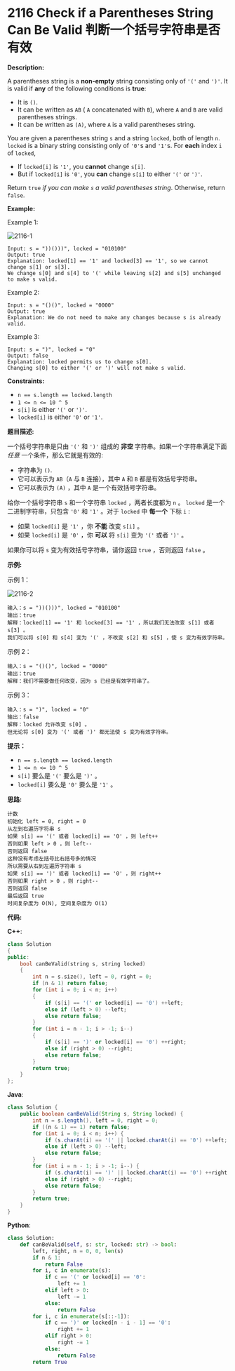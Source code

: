 # 2116 Check if a Parentheses String Can Be Valid 判断一个括号字符串是否有效

__Description:__

A parentheses string is a __non-empty__ string consisting only of `'('` and `')'`. It is valid if __any__ of the following conditions is __true__:

- It is `()`.
- It can be written as `AB` ( `A` concatenated with `B`), where `A` and `B` are valid parentheses strings.
- It can be written as `(A)`, where `A` is a valid parentheses string.

You are given a parentheses string `s` and a string `locked`, both of length `n`. `locked` is a binary string consisting only of `'0'`s and `'1'`s. For __each__ index `i` of `locked`,

- If `locked[i]` is `'1'`, you __cannot__ change `s[i]`.
- But if `locked[i]` is `'0'`, you __can__ change `s[i]` to either `'('` or `')'`.

Return `true` _if you can make `s` a valid parentheses string_. Otherwise, return `false`.

__Example:__

Example 1:

![2116-1](https://assets.leetcode.com/uploads/2021/11/06/eg1.png)

```text
Input: s = "))()))", locked = "010100"
Output: true
Explanation: locked[1] == '1' and locked[3] == '1', so we cannot change s[1] or s[3].
We change s[0] and s[4] to '(' while leaving s[2] and s[5] unchanged to make s valid.
```

Example 2:

```text
Input: s = "()()", locked = "0000"
Output: true
Explanation: We do not need to make any changes because s is already valid.
```

Example 3:

```text
Input: s = ")", locked = "0"
Output: false
Explanation: locked permits us to change s[0]. 
Changing s[0] to either '(' or ')' will not make s valid.
```

__Constraints:__

- `n == s.length == locked.length`
- `1 <= n <= 10 ^ 5`
- `s[i]` is either `'('` or `')'`.
- `locked[i]` is either `'0'` or `'1'`.

__题目描述:__

一个括号字符串是只由 `'('` 和 `')'` 组成的 __非空__ 字符串。如果一个字符串满足下面 _任意_ 一个条件，那么它就是有效的:

- 字符串为 `()`.
- 它可以表示为 `AB`（`A` 与 `B` 连接），其中 `A` 和 `B` 都是有效括号字符串。
- 它可以表示为 `(A)` ，其中 `A` 是一个有效括号字符串。

给你一个括号字符串 `s` 和一个字符串 `locked` ，两者长度都为 `n` 。 `locked` 是一个二进制字符串，只包含 `'0'` 和 `'1'` 。对于 `locked` 中 __每一个__ 下标 `i` :

- 如果 `locked[i]` 是 `'1'` ，你 __不能__ 改变 `s[i]` 。
- 如果 `locked[i]` 是 `'0'` ，你 __可以__ 将 `s[i]` 变为 `'('` 或者 `')'` 。

如果你可以将 `s` 变为有效括号字符串，请你返回 `true` ，否则返回 `false` 。

__示例:__

示例 1：

![2116-2](https://assets.leetcode.com/uploads/2021/11/06/eg1.png)

```text
输入：s = "))()))", locked = "010100"
输出：true
解释：locked[1] == '1' 和 locked[3] == '1' ，所以我们无法改变 s[1] 或者 s[3] 。
我们可以将 s[0] 和 s[4] 变为 '(' ，不改变 s[2] 和 s[5] ，使 s 变为有效字符串。
```

示例 2：

```text
输入：s = "()()", locked = "0000"
输出：true
解释：我们不需要做任何改变，因为 s 已经是有效字符串了。
```

示例 3：

```text
输入：s = ")", locked = "0"
输出：false
解释：locked 允许改变 s[0] 。
但无论将 s[0] 变为 '(' 或者 ')' 都无法使 s 变为有效字符串。
```

__提示：__

- `n == s.length == locked.length`
- `1 <= n <= 10 ^ 5`
- `s[i]` 要么是 `'('` 要么是 `')'` 。
- `locked[i]` 要么是 `'0'` 要么是 `'1'` 。

__思路:__

```text
计数
初始化 left = 0, right = 0
从左到右遍历字符串 s
如果 s[i] == '(' 或者 locked[i] == '0' ，则 left++
否则如果 left > 0 ，则 left--
否则返回 false
这种没有考虑左括号比右括号多的情况
所以需要从右到左遍历字符串 s
如果 s[i] == ')' 或者 locked[i] == '0' ，则 right++
否则如果 right > 0 ，则 right--
否则返回 false
最后返回 true
时间复杂度为 O(N), 空间复杂度为 O(1)
```

__代码:__

__C++__:

```C++
class Solution 
{
public:
    bool canBeValid(string s, string locked) 
    {
        int n = s.size(), left = 0, right = 0;
        if (n & 1) return false;
        for (int i = 0; i < n; i++) 
        {
            if (s[i] == '(' or locked[i] == '0') ++left;
            else if (left > 0) --left;
            else return false;
        }
        for (int i = n - 1; i > -1; i--) 
        {
            if (s[i] == ')' or locked[i] == '0') ++right;
            else if (right > 0) --right;
            else return false;
        }
        return true;
    }
};
```

__Java__:

```Java
class Solution {
    public boolean canBeValid(String s, String locked) {
        int n = s.length(), left = 0, right = 0;
        if ((n & 1) == 1) return false;
        for (int i = 0; i < n; i++) {
            if (s.charAt(i) == '(' || locked.charAt(i) == '0') ++left;
            else if (left > 0) --left;
            else return false;
        }
        for (int i = n - 1; i > -1; i--) {
            if (s.charAt(i) == ')' || locked.charAt(i) == '0') ++right;
            else if (right > 0) --right;
            else return false;
        }
        return true;
    }
}
```

__Python__:

```Python
class Solution:
    def canBeValid(self, s: str, locked: str) -> bool:
        left, right, n = 0, 0, len(s)
        if n & 1:
            return False
        for i, c in enumerate(s):
            if c == '(' or locked[i] == '0':
                left += 1
            elif left > 0:
                left -= 1
            else:
                return False
        for i, c in enumerate(s[::-1]):
            if c == ')' or locked[n - i - 1] == '0':
                right += 1
            elif right > 0:
                right -= 1
            else:
                return False
        return True
```
